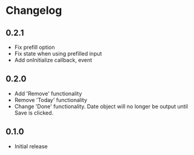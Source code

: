 # Changelog

## 0.2.1

* Fix prefill option
* Fix state when using prefilled input
* Add onInitialize callback, event

## 0.2.0

* Add 'Remove' functionality
* Remove 'Today' functionality
* Change 'Done' functionality. Date object will no longer be output until Save is clicked.

## 0.1.0

* Initial release
